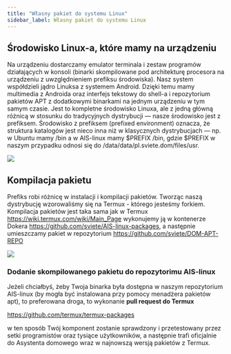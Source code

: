 ```yaml
---
title: "Własny pakiet do systemu Linux"
sidebar_label: Własny pakiet do systemu Linux
---
```


## Środowisko Linux-a, które mamy na urządzeniu

Na urządzeniu dostarczamy emulator terminala i zestaw programów działających w konsoli (binarki skompilowane pod architekturę procesora na urządzeniu z uwzględnieniem prefiksu środowiska).
Nasz system współdzieli jądro Linuksa z systemem Android. Dzięki temu mamy multimedia z Androida oraz interfejs tekstowy do shell-a i repozytorium pakietów APT z dodatkowymi binarkami na jednym urządzeniu w tym samym czasie.
Jest to kompletne środowisko Linuxa, ale z jedną główną różnicą w stosunku do tradycyjnych dystrybucji — nasze środowisko jest z prefiksem.
Środowisko z prefiksem (prefixed environment) oznacza, że struktura katalogów jest nieco inna niż w klasycznych dystrybucjach — np. w Ubuntu mamy /bin a w AIS-linux mamy $PREFIX /bin, gdzie $PREFIX w naszym przypadku odnosi się do /data/data/pl.sviete.dom/files/usr.

![](/img/en/bramka/faq_linux_package_compilation_1.png)


## Kompilacja pakietu

Prefiks robi różnicę w instalacji i kompilacji pakietów. Tworząc naszą dystrybucję wzorowaliśmy się na Termux - którego jesteśmy forkiem.
Kompilacja pakietów jest taka sama jak w Termux https://wiki.termux.com/wiki/Main_Page wykonujemy ją w kontenerze Dokera https://github.com/sviete/AIS-linux-packages, a następnie umieszczamy pakiet w repozytorium https://github.com/sviete/DOM-APT-REPO

![](img/en/bramka/faq_linux_package_compilation_2.png)


### Dodanie skompilowanego pakietu do repozytorimu AIS-linux

Jeżeli chciałbyś, żeby Twoja binarka była dostępna w naszym repozytorium AIS-linux (by mogła być instalowana przy pomocy menadżera pakietów apt), to preferowana droga, to wykonanie **pull request do Termux**

https://github.com/termux/termux-packages

w ten sposób Twój komponent zostanie sprawdzony i przetestowany przez setki programistów oraz tysiące użytkowników, a następnie trafi oficjalnie do Asystenta domowego wraz w najnowszą wersją pakietów z Termux.
